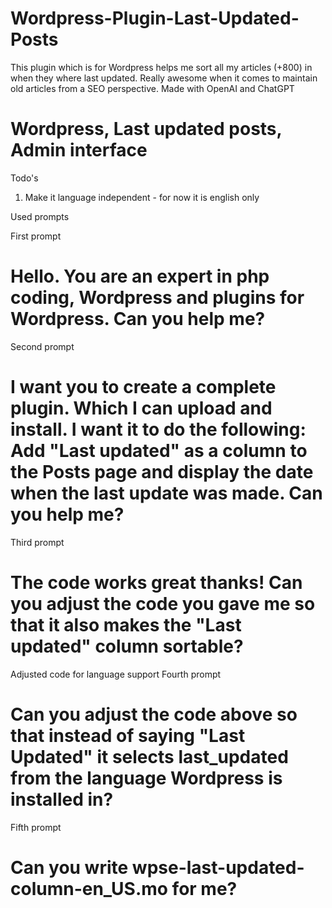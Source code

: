 # Wordpress-Plugin-Last-Updated-Posts
This plugin which is for Wordpress helps me sort all my articles (+800) in when they where last updated. Really awesome when it comes to maintain old articles from a SEO perspective.
Made with OpenAI and ChatGPT

# Wordpress, Last updated posts, Admin interface

Todo's
1. Make it language independent - for now it is english only

Used prompts

First prompt
# Hello. You are an expert in php coding, Wordpress and plugins for Wordpress. Can you help me?

Second prompt
# I want you to create a complete plugin. Which I can upload and install. I want it to do the following: Add "Last updated" as a column to the Posts page and display the date when the last update was made. Can you help me?

Third prompt
# The code works great thanks! Can you adjust the code you gave me so that it also makes the "Last updated" column sortable?

Adjusted code for language support
Fourth prompt
# Can you adjust the code above so that instead of saying "Last Updated" it selects last_updated from the language Wordpress is installed in?

Fifth prompt
# Can you write wpse-last-updated-column-en_US.mo for me?

